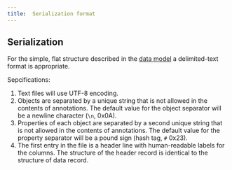 ```yaml
---
title:  Serialization format
---
```



## Serialization

For the simple, flat structure described in the [data model](model) a delimited-text format is appropriate.

Sepcifications:

1.  Text files will use UTF-8 encoding.
2.  Objects are separated by a unique string that is not allowed in the contents of annotations.  The default value for the object separator will be a newline character (`\n`, 0x0A).
4.  Properties of each object are separated by a second unique string that is not allowed in the contents of annotations.  The default value for the property separator will be a pound sign (hash tag, `#` 0x23).
2.  The first entry in the file is a header line with human-readable labels for the columns.  The structure of the header record is identical to the structure of data record.
